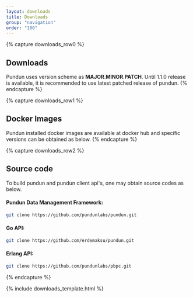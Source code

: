 ```yaml
---
layout: downloads
title: Downloads
group: "navigation"
order: "100"
---
```

{% capture downloads_row0 %}
## Downloads
Pundun uses version scheme as **MAJOR**.**MINOR**.**PATCH**. Until 1.1.0 release is available, it is recommended to use latest patched release of pundun.
{% endcapture %}

{% capture downloads_row1 %}
## Docker Images
Pundun installed docker images are available at docker hub and specific versions can be obtained as below.
{% endcapture %}

{% capture downloads_row2 %}
## Source code
To build pundun and pundun client api's, one may obtain source codes as below.

#### Pundun Data Management Framework:

```sh
git clone https://github.com/pundunlabs/pundun.git
```

#### Go API:
```sh
git clone https://github.com/erdemaksu/pundun.git
```

#### Erlang API:

```sh
git clone https://github.com/pundunlabs/pbpc.git
```

{% endcapture %}

{% include downloads_template.html %}
